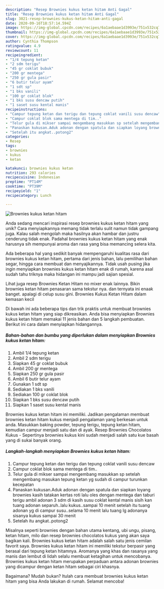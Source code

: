```yaml
---
description: "Resep Brownies kukus ketan hitam Anti Gagal"
title: "Resep Brownies kukus ketan hitam Anti Gagal"
slug: 3021-resep-brownies-kukus-ketan-hitam-anti-gagal
date: 2020-09-16T18:57:14.594Z
image: https://img-global.cpcdn.com/recipes/6a1aebaae1d3993e/751x532cq70/brownies-kukus-ketan-hitam-foto-resep-utama.jpg
thumbnail: https://img-global.cpcdn.com/recipes/6a1aebaae1d3993e/751x532cq70/brownies-kukus-ketan-hitam-foto-resep-utama.jpg
cover: https://img-global.cpcdn.com/recipes/6a1aebaae1d3993e/751x532cq70/brownies-kukus-ketan-hitam-foto-resep-utama.jpg
author: Cynthia Thompson
ratingvalue: 4.9
reviewcount: 11
recipeingredient:
- "1/4 tepung ketan"
- "2 sdm terigu"
- "45 gr coklat bubuk"
- "200 gr mentega"
- "250 gr gula pasir"
- "6 butir telur ayam"
- "1 sdt sp"
- "1 bks vanili"
- "100 gr coklat blok"
- "1 bks susu dencaw putih"
- "1 saset susu kental manis"
recipeinstructions:
- "Campur tepung ketan dan terigu dan tepung coklat vanili susu dencaw"
- "Campur coklat blok sama mentega di tim.."
- "Telur gula di mikser sampai mengembang masukkan sp setelah mengembang masukan tepung ketan yg sudah di campur turunkan kecepatan"
- "Panaskan kukusan.Aduk adonan dengan spatula dan siapkan loyang brownies kasih tatakan kertas roti lalu oles dengan mentega dan taburi terigu ambil adonan 3 sdm di kasih susu coklat kental manis sisih kan tuang adonan separuh..lalu kukus..sampai 10 menit setelah itu tuang adonan yg di campur susu..selama 10 menit lalu tuang lg adonanya sisanya kukus sampai 30 menit"
- "Setelah itu angkat..potong2"
categories:
- Resep
tags:
- brownies
- kukus
- ketan

katakunci: brownies kukus ketan 
nutrition: 293 calories
recipecuisine: Indonesian
preptime: "PT14M"
cooktime: "PT39M"
recipeyield: "1"
recipecategory: Lunch

---
```



![Brownies kukus ketan hitam](https://img-global.cpcdn.com/recipes/6a1aebaae1d3993e/751x532cq70/brownies-kukus-ketan-hitam-foto-resep-utama.jpg)

Anda sedang mencari inspirasi resep brownies kukus ketan hitam yang unik? Cara menyiapkannya memang tidak terlalu sulit namun tidak gampang juga. Kalau salah mengolah maka hasilnya akan hambar dan justru cenderung tidak enak. Padahal brownies kukus ketan hitam yang enak harusnya sih mempunyai aroma dan rasa yang bisa memancing selera kita.

Ada beberapa hal yang sedikit banyak mempengaruhi kualitas rasa dari brownies kukus ketan hitam, pertama dari jenis bahan, lalu pemilihan bahan segar, hingga cara membuat dan menyajikannya. Tidak usah pusing jika ingin menyiapkan brownies kukus ketan hitam enak di rumah, karena asal sudah tahu triknya maka hidangan ini mampu jadi sajian spesial.

Lihat juga resep Brownies Ketan Hitam no mixer enak lainnya. Bikin brownies ketan hitam penasaran sama tekstur nya. dan ternyata ini enaak banget. apalagi di celup susu gini. Brownies Kukus Ketan Hitam dalam kemasan kecil


Di bawah ini ada beberapa tips dan trik praktis untuk membuat brownies kukus ketan hitam yang siap dikreasikan. Anda bisa menyiapkan Brownies kukus ketan hitam memakai 11 jenis bahan dan 5 langkah pembuatan. Berikut ini cara dalam menyiapkan hidangannya.

<!--inarticleads1-->

##### Bahan-bahan dan bumbu yang diperlukan dalam menyiapkan Brownies kukus ketan hitam:

1. Ambil 1/4 tepung ketan
1. Ambil 2 sdm terigu
1. Siapkan 45 gr coklat bubuk
1. Ambil 200 gr mentega
1. Siapkan 250 gr gula pasir
1. Ambil 6 butir telur ayam
1. Gunakan 1 sdt sp
1. Sediakan 1 bks vanili
1. Sediakan 100 gr coklat blok
1. Siapkan 1 bks susu dencaw putih
1. Siapkan 1 saset susu kental manis


Brownies kukus ketan hitam ini memiliki. Jadikan pengalaman membuat brownies ketan hitam kukus menjadi pengalaman yang berkesan untuk anda. Masukkan baking powder, tepung terigu, tepung ketan hitam, kemudian campur menjadi satu dan di ayak. Resep Brownies Chocolatos Kukus - Sepertinya brownies kukus kini sudah menjadi salah satu kue basah yang di sukai banyak orang. 

<!--inarticleads2-->

##### Langkah-langkah menyiapkan Brownies kukus ketan hitam:

1. Campur tepung ketan dan terigu dan tepung coklat vanili susu dencaw
1. Campur coklat blok sama mentega di tim..
1. Telur gula di mikser sampai mengembang masukkan sp setelah mengembang masukan tepung ketan yg sudah di campur turunkan kecepatan
1. Panaskan kukusan.Aduk adonan dengan spatula dan siapkan loyang brownies kasih tatakan kertas roti lalu oles dengan mentega dan taburi terigu ambil adonan 3 sdm di kasih susu coklat kental manis sisih kan tuang adonan separuh..lalu kukus..sampai 10 menit setelah itu tuang adonan yg di campur susu..selama 10 menit lalu tuang lg adonanya sisanya kukus sampai 30 menit
1. Setelah itu angkat..potong2


Misalnya seperti brownies dengan bahan utama kentang, ubi ungu, pisang, ketan hitam, milo dan resep brownies chocolatos kukus yang akan saya bagikan kali. Brownies kukus ketan hitam adalah salah satu jenis cemilan favorit saya. Brownies kukus ketan hitam ini memiliki tekstur berpasir yang berasal dari tepung ketan hitamnya. Aromanya yang khas dan rasanya yang manis dan lembut di lidah selalu membuat ketagihan untuk mencobanya. Brownies kukus ketan hitam merupakan perpaduan antara adonan brownies yang dicampur dengan ketan hitam sebagai ciri khasnya. 

Bagaimana? Mudah bukan? Itulah cara membuat brownies kukus ketan hitam yang bisa Anda lakukan di rumah. Selamat mencoba!
